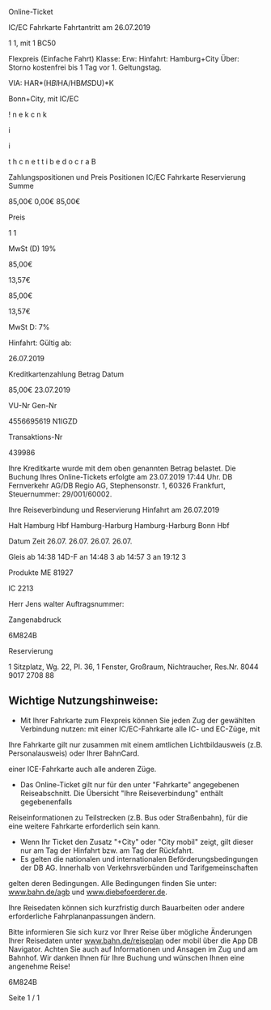 Online-Ticket

IC/EC Fahrkarte
Fahrtantritt am 26.07.2019

1
1, mit 1 BC50

Flexpreis (Einfache Fahrt)
Klasse:
Erw:
Hinfahrt: Hamburg+City
Über:
Storno kostenfrei bis 1 Tag vor 1. Geltungstag.

VIA: HAR*(H*BI*HA/HB*MS*DU)*K

 Bonn+City, mit IC/EC

!
n
e
k
c
n
k

i

i

t
h
c
n
e
t
t
i
b
e
d
o
c
r
a
B

Zahlungspositionen und Preis
Positionen
IC/EC Fahrkarte
Reservierung
Summe

85,00€
0,00€
85,00€

Preis

1
1

MwSt (D) 19%

85,00€

13,57€

85,00€

13,57€

MwSt D: 7%

Hinfahrt:
Gültig ab:

26.07.2019

Kreditkartenzahlung
Betrag
Datum

85,00€
23.07.2019

VU-Nr
Gen-Nr

4556695619
N1IGZD

Transaktions-Nr

439986

Ihre Kreditkarte wurde mit dem oben genannten Betrag belastet. Die Buchung Ihres
Online-Tickets erfolgte am 23.07.2019 17:44 Uhr. DB Fernverkehr AG/DB Regio AG,
Stephensonstr. 1, 60326 Frankfurt, Steuernummer: 29/001/60002.

Ihre Reiseverbindung und Reservierung Hinfahrt am 26.07.2019

Halt
Hamburg Hbf
Hamburg-Harburg
Hamburg-Harburg
Bonn Hbf

Datum Zeit
26.07.
26.07.
26.07.
26.07.

Gleis
ab 14:38 14D-F
an 14:48 3
ab 14:57 3
an 19:12 3

Produkte
ME 81927

IC 2213

Herr  Jens walter
Auftragsnummer:

Zangenabdruck

6M824B

Reservierung

1 Sitzplatz, Wg. 22, Pl. 36, 1 Fenster, Großraum,
Nichtraucher, Res.Nr. 8044 9017 2708 88

Wichtige Nutzungshinweise:
-
- Mit Ihrer Fahrkarte zum Flexpreis können Sie jeden Zug der gewählten Verbindung nutzen: mit einer IC/EC-Fahrkarte alle IC- und EC-Züge, mit

Ihre Fahrkarte gilt nur zusammen mit einem amtlichen Lichtbildausweis (z.B. Personalausweis) oder Ihrer BahnCard.

einer ICE-Fahrkarte auch alle anderen Züge.

- Das Online-Ticket gilt nur für den unter "Fahrkarte" angegebenen Reiseabschnitt. Die Übersicht "Ihre Reiseverbindung" enthält gegebenenfalls

Reiseinformationen zu Teilstrecken (z.B. Bus oder Straßenbahn), für die eine weitere Fahrkarte erforderlich sein kann.
- Wenn Ihr Ticket den Zusatz "+City" oder "City mobil" zeigt, gilt dieser nur am Tag der Hinfahrt bzw. am Tag der Rückfahrt.
- Es gelten die nationalen und internationalen Beförderungsbedingungen der DB AG. Innerhalb von Verkehrsverbünden und Tarifgemeinschaften

gelten deren Bedingungen. Alle Bedingungen finden Sie unter: www.bahn.de/agb und www.diebefoerderer.de.

Ihre Reisedaten können sich kurzfristig durch Bauarbeiten oder andere erforderliche Fahrplananpassungen ändern.

Bitte informieren Sie sich kurz vor Ihrer Reise über mögliche Änderungen Ihrer Reisedaten unter www.bahn.de/reiseplan oder mobil über die
App DB Navigator. Achten Sie auch auf Informationen und Ansagen im Zug und am Bahnhof. Wir danken Ihnen für Ihre Buchung und wünschen
Ihnen eine angenehme Reise!

6M824B

Seite 1 / 1

